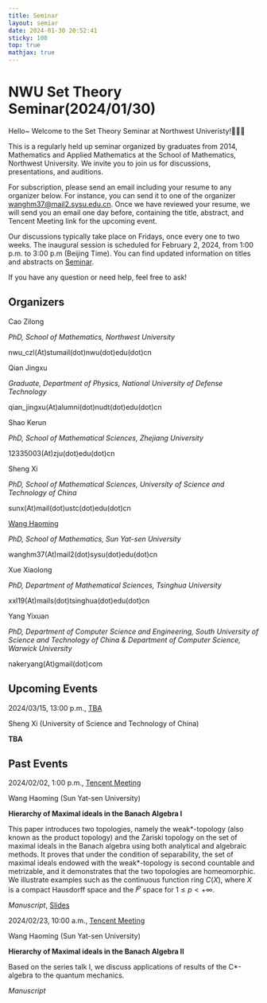 ```yaml
---
title: Seminar
layout: semiar
date: 2024-01-30 20:52:41
sticky: 100
top: true
mathjax: true
---
```


# NWU Set Theory Seminar(2024/01/30)



Hello~ Welcome to the Set Theory Seminar at Northwest Univeristy!🎉🎉🎉

This is a regularly held up seminar organized by graduates from 2014, Mathematics and Applied Mathematics at the School of Mathematics, Northwest University. We invite you to join us for discussions, presentations, and auditions.

For subscription, please send an email including your resume to any organizer below. For instance, you can send it to one of the organizer [wanghm37@mail2.sysu.edu.cn](wanghm37@mail2.sysu.edu.cn). Once we have reviewed your resume, we will send you an email one day before, containing the title, abstract, and Tencent Meeting link for the upcoming event.

Our discussions typically take place on Fridays, once every one to two weeks. The inaugural session is scheduled for February 2, 2024, from 1:00 p.m. to 3:00 p.m (Beijing Time). You can find updated information on titles and abstracts on [Seminar](https://blueairm.github.io/seminar/).

If you have any question or need help, feel free to ask!

## Organizers

Cao Zilong

*PhD, School of Mathematics, Northwest University*

nwu_czl(At)stumail(dot)nwu(dot)edu(dot)cn

Qian Jingxu

*Graduate, Department of Physics, National University of Defense Technology*

qian_jingxu(At)alumni(dot)nudt(dot)edu(dot)cn

Shao Kerun

*PhD, School of Mathematical Sciences, Zhejiang University*

12335003(At)zju(dot)edu(dot)cn

Sheng Xi

*PhD, School of Mathematical Sciences, University of Science and Technology of China*

sunx(At)mail(dot)ustc(dot)edu(dot)cn

[Wang Haoming](https://blueairm.github.io/) 

*PhD, School of Mathematics, Sun Yat-sen University*

wanghm37(At)mail2(dot)sysu(dot)edu(dot)cn

Xue Xiaolong

*PhD, Department of Mathematical Sciences, Tsinghua University*

xxl19(At)mails(dot)tsinghua(dot)edu(dot)cn

Yang Yixuan

*PhD, Department of Computer Science and Engineering, South University of Science and Technology of China \& Department of Computer Science, Warwick University*

nakeryang(At)gmail(dot)com


## Upcoming Events

2024/03/15, 13:00 p.m., [TBA]()

Sheng Xi (University of Science and Technology of China)

**TBA**



## Past Events


2024/02/02, 1:00 p.m., [Tencent Meeting]()

Wang Haoming (Sun Yat-sen University)

**Hierarchy of Maximal ideals in the Banach Algebra I**

This paper introduces two topologies, namely the weak\*-topology (also known as the product topology) and the Zariski topology on the set of maximal ideals in the Banach algebra using both analytical and algebraic methods. It proves that under the condition of separability, the set of maximal ideals endowed with the weak\*-topology is second countable and metrizable, and it demonstrates that the two topologies are homeomorphic. We illustrate examples such as the continuous function ring $C(X)$, where $X$ is a compact Hausdorff space and the $l^p$ space for $1 \leq p < +\infty$.

*Manuscript*, [Slides](https://blueairm.github.io/seminar/pdf/whm20240202.pdf)


2024/02/23, 10:00 a.m., [Tencent Meeting](https://meeting.tencent.com/v2/cloud-record/share?id=2a1f7a17-350c-4abd-8bd2-6ffc1ac42b1e&from=3&record_type=2)

Wang Haoming (Sun Yat-sen University)

**Hierarchy of Maximal ideals in the Banach Algebra II**

Based on the series talk I, we discuss applications of results of the C*-algebra to the quantum mechanics.

*Manuscript*


